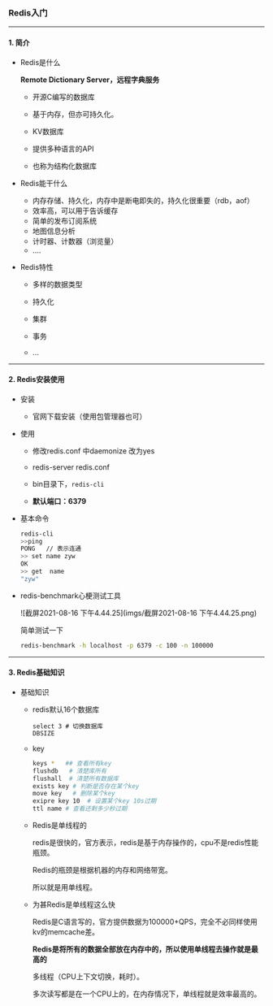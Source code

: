 ### Redis入门

-------------

#### 1. 简介

- Redis是什么

  **Remote  Dictionary Server，远程字典服务**

  - 开源C编写的数据库

  - 基于内存，但亦可持久化。

  - KV数据库
  - 提供多种语言的API
  - 也称为结构化数据库

- Redis能干什么

  - 内存存储、持久化，内存中是断电即失的，持久化很重要（rdb，aof）
  - 效率高，可以用于告诉缓存
  - 简单的发布订阅系统
  - 地图信息分析
  - 计时器、计数器（浏览量）
  - ....

- Redis特性

  - 多样的数据类型
  - 持久化
  - 集群
  - 事务

  - ...

--------

#### 2. Redis安装使用

- 安装

  - 官网下载安装（使用包管理器也可）

- 使用

  - 修改redis.conf 中daemonize  改为yes
  - redis-server redis.conf

  - bin目录下，`redis-cli`

  - **默认端口：6379**

- 基本命令

  ```bash
  redis-cli
  >>ping
  PONG   // 表示连通
  >> set name zyw
  OK
  >> get  name
  "zyw"
  ```

- redis-benchmark心梗测试工具

  ![截屏2021-08-16 下午4.44.25](imgs/截屏2021-08-16 下午4.44.25.png)

  简单测试一下

  ```bash
  redis-benchmark -h localhost -p 6379 -c 100 -n 100000
  ```

---------------

#### 3. Redis基础知识

- 基础知识

  - redis默认16个数据库

    ```shell
    select 3 # 切换数据库
    DBSIZE
    ```

  - key

    ```bash
    keys *   ## 查看所有key
    flushdb   # 清楚库所有
    flushall  # 清楚所有数据库
    exists key # 判断是否存在某个key
    move key   # 删除某个key
    exipre key 10  # 设置某个key 10s过期
    ttl name # 查看还剩多少秒过期
    ```

  - Redis是单线程的

    redis是很快的，官方表示，redis是基于内存操作的，cpu不是redis性能瓶颈。

    Redis的瓶颈是根据机器的内存和网络带宽。

    所以就是用单线程。

  - 为甚Redis是单线程这么快

    Redis是C语言写的，官方提供数据为100000+QPS，完全不必同样使用kv的memcache差。

    **Redis是将所有的数据全部放在内存中的，所以使用单线程去操作就是最高的**

    多线程（CPU上下文切换，耗时）。

    多次读写都是在一个CPU上的，在内存情况下，单线程就是效率最高的。